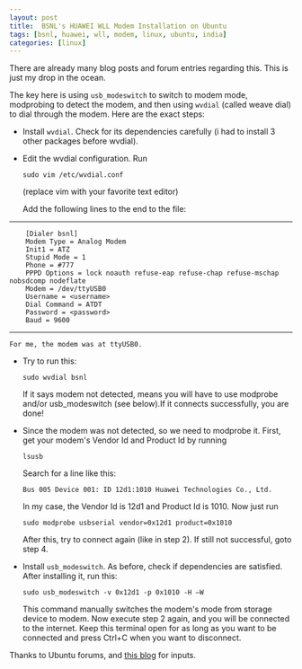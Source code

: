 ```yaml
---
layout: post
title:  BSNL's HUAWEI WLL Modem Installation on Ubuntu
tags: [bsnl, huawei, wll, modem, linux, ubuntu, india]
categories: [linux]
---
```


There are already many blog posts and forum entries regarding this. This is just my drop in the ocean.

The key here is using `usb_modeswitch` to switch to modem mode, modprobing to detect the modem, and then using `wvdial` (called weave dial) to dial through the modem. Here are the exact steps:

*	Install `wvdial`. Check for its dependencies carefully (i had to install 3 other packages before wvdial).

*	Edit the wvdial configuration. Run
	
		sudo vim /etc/wvdial.conf
	(replace vim with your favorite text editor)

	Add the following lines to the end to the file:
***
		[Dialer bsnl]
		Modem Type = Analog Modem
		Init1 = ATZ
		Stupid Mode = 1
		Phone = #777
		PPPD Options = lock noauth refuse-eap refuse-chap refuse-mschap nobsdcomp nodeflate
		Modem = /dev/ttyUSB0
		Username = <username>
		Dial Command = ATDT
		Password = <password>
		Baud = 9600
***
	For me, the modem was at ttyUSB0.

*	Try to run this:

		sudo wvdial bsnl

	If it says modem not detected, means you will have to use modprobe and/or usb_modeswitch (see below).If it connects successfully, you are done!

*	Since the modem was not detected, so we need to modprobe it. First, get your modem's Vendor Id and Product Id by running

		lsusb

	Search for a line like this:

		Bus 005 Device 001: ID 12d1:1010 Huawei Technologies Co., Ltd.

	In my case, the Vendor Id is 12d1 and Product Id is 1010. Now just run

		sudo modprobe usbserial vendor=0x12d1 product=0x1010

	After this, try to connect again (like in step 2). If still not successful, goto step 4.

*	Install `usb_modeswitch`. As before, check if dependencies are satisfied. After installing it, run this:

		sudo usb_modeswitch -v 0x12d1 -p 0x1010 -H –W

	This command manually switches the modem's mode from storage device to modem. Now execute step 2 again, and you will be connected to the internet. Keep this terminal open for as long as you want to be connected and press Ctrl+C when you want to disconnect.

Thanks to Ubuntu forums, and [this blog](http://mr-greens.blogspot.com/2010/05/bsnl-huawei-ets-1201-modem-installation.html) for inputs.
